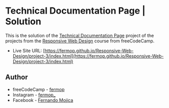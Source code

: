 # Technical Documentation Page | Solution

This is the solution of the [Technical Documentation Page](https://technical-documentation-page.freecodecamp.rocks/) project of the projects from the [Responsive Web Design](https://www.freecodecamp.org/learn/2022/responsive-web-design/) course from freeCodeCamp.

- Live Site URL: [https://fermop.github.io/Responsive-Web-Design/project-3/index.html](https://fermop.github.io/Responsive-Web-Design/project-3/index.html)

## Author

- freeCodeCamp - [fermop](https://www.freecodecamp.org/fermop)
- Instagram - [fermop_](https://www.instagram.com/fermop_/)
- Facebook - [Fernando Mojica](https://www.facebook.com/fernando.mojica.758737/)